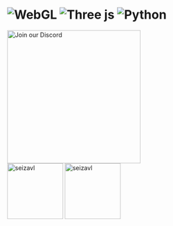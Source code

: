 # ![WebGL](https://img.shields.io/badge/WebGL-990000?logo=webgl&logoColor=white&style=for-the-badge) ![Three js](https://img.shields.io/badge/threejs-black?style=for-the-badge&logo=three.js&logoColor=white) ![Python](https://img.shields.io/badge/python-3670A0?style=for-the-badge&logo=python&logoColor=ffdd54)
<a href="https://discord.gg/bqy2hdbhC5">
  <img src="https://invidget.switchblade.xyz/bqy2hdbhC5" alt="Join our Discord" style="width: 308px;" />
</a>
<div align="left">
  <img src="https://github-readme-stats.vercel.app/api?username=seizavl&show_icons=true&locale=en&count_private=true&theme=tokyonight" alt="seizavl" style="height: 129px;" />
  <img src="https://github-readme-stats.vercel.app/api/top-langs/?username=seizavl&layout=compact&show_icons=true&count_private=true&theme=tokyonight" alt="seizavl" style="height: 129px;" />
</div>
